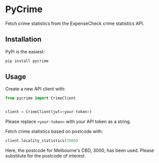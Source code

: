 # PyCrime

Fetch crime statistics from the ExpenseCheck crime statistics API.

## Installation

PyPi is the easiest:

``` bash
pip install pycrime
```

## Usage

Create a new API client with:

``` python
from pycrime import CrimeClient


client = CrimeClient(jwt=<your-token>)
```

Please replace `<your-token>` with your API token as a string.

Fetch crime statistics based on postcode with:

``` python
client.locality_statistics(3000)
```

Here, the postcode for Melbourne's CBD, 3000, has been used. Please
substitute for the postcode of interest.
